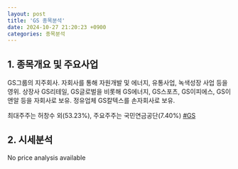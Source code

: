 ```yaml
---
layout: post
title: 'GS 종목분석'
date: 2024-10-27 21:20:23 +0900
categories: 종목분석
---
```


## 1. 종목개요 및 주요사업

GS그룹의 지주회사. 자회사를 통해 자원개발 및 에너지, 유통사업, 녹색성장 사업 등을 영위. 상장사 GS리테일, GS글로벌을 비롯해 GS에너지, GS스포츠, GS이피에스, GS이앤알 등을 자회사로 보유. 정유업체 GS칼텍스를 손자회사로 보유. 

최대주주는 허창수 외(53.23%), 주요주주는 국민연금공단(7.40%)
[#GS](#)

## 2. 시세분석

No price analysis available
